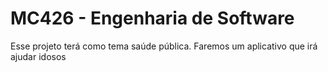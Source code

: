 # MC426 - Engenharia de Software

Esse projeto terá como tema saúde pública.
Faremos um aplicativo que irá ajudar idosos
